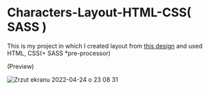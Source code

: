 # Characters-Layout-HTML-CSS( SASS )
This is my project in which I created layout from [this design](https://xd.adobe.com/view/913ecde1-cd6e-499c-9f8c-3454130770ac-c46d/specs/) and used HTML, CSS(+ SASS *pre-processor)

(Preview)

![Zrzut ekranu 2022-04-24 o 23 08 31](https://user-images.githubusercontent.com/94636710/164996676-ca60927f-b2ce-434b-8af3-e99ca78bdb5b.png)
